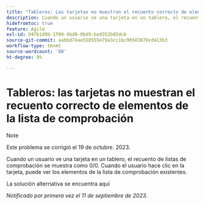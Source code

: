 ```yaml
---
title: "Tableros: Las tarjetas no muestran el recuento correcto de elementos de la lista de comprobación"
description: Cuando un usuario ve una tarjeta en un tablero, el recuento de listas de comprobación se muestra como 0/0. Cuando el usuario hace clic en la tarjeta, puede ver los elementos de la lista de comprobación existentes.
hidefromtoc: true
feature: Agile
exl-id: 947b1d9b-1f09-4bd0-9bd9-bed352b85dcb
source-git-commit: aabbd74ae558555e79a3cc1bc96583878cd413b3
workflow-type: tm+mt
source-wordcount: '88'
ht-degree: 9%

---
```


# Tableros: las tarjetas no muestran el recuento correcto de elementos de la lista de comprobación

>[!NOTE]
>
>Este problema se corrigió el 19 de octubre. 2023.

Cuando un usuario ve una tarjeta en un tablero, el recuento de listas de comprobación se muestra como 0/0. Cuando el usuario hace clic en la tarjeta, puede ver los elementos de la lista de comprobación existentes.

La solución alternativa se encuentra aquí

_Notificado por primera vez el 11 de septiembre de 2023._
